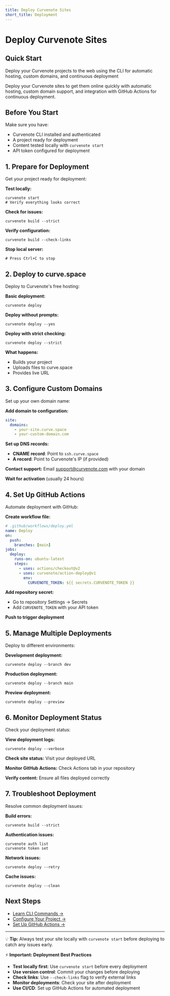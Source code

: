 ```yaml
---
title: Deploy Curvenote Sites
short_title: Deployment
---
```


# Deploy Curvenote Sites

## Quick Start
Deploy your Curvenote projects to the web using the CLI for automatic hosting, custom domains, and continuous deployment

Deploy your Curvenote sites to get them online quickly with automatic hosting, custom domain support, and integration with GitHub Actions for continuous deployment.

## Before You Start

Make sure you have:
- Curvenote CLI installed and authenticated
- A project ready for deployment
- Content tested locally with `curvenote start`
- API token configured for deployment

## 1. Prepare for Deployment

Get your project ready for deployment:

**Test locally:**
```shell
curvenote start
# Verify everything looks correct
```

**Check for issues:**
```shell
curvenote build --strict
```

**Verify configuration:**
```shell
curvenote build --check-links
```

**Stop local server:**
```shell
# Press Ctrl+C to stop
```

## 2. Deploy to curve.space

Deploy to Curvenote's free hosting:

**Basic deployment:**
```shell
curvenote deploy
```

**Deploy without prompts:**
```shell
curvenote deploy --yes
```

**Deploy with strict checking:**
```shell
curvenote deploy --strict
```

**What happens:**
- Builds your project
- Uploads files to curve.space
- Provides live URL

## 3. Configure Custom Domains

Set up your own domain name:

**Add domain to configuration:**
```yaml
site:
  domains:
    - your-site.curve.space
    - your-custom-domain.com
```

**Set up DNS records:**
- **CNAME record**: Point to `ssh.curve.space`
- **A record**: Point to Curvenote's IP (if provided)

**Contact support:**
Email support@curvenote.com with your domain

**Wait for activation** (usually 24 hours)

## 4. Set Up GitHub Actions

Automate deployment with GitHub:

**Create workflow file:**
```yaml
# .github/workflows/deploy.yml
name: Deploy
on:
  push:
    branches: [main]
jobs:
  deploy:
    runs-on: ubuntu-latest
    steps:
      - uses: actions/checkout@v2
      - uses: curvenote/action-deploy@v1
        env:
          CURVENOTE_TOKEN: ${{ secrets.CURVENOTE_TOKEN }}
```

**Add repository secret:**
- Go to repository Settings → Secrets
- Add `CURVENOTE_TOKEN` with your API token

**Push to trigger deployment**

## 5. Manage Multiple Deployments

Deploy to different environments:

**Development deployment:**
```shell
curvenote deploy --branch dev
```

**Production deployment:**
```shell
curvenote deploy --branch main
```

**Preview deployment:**
```shell
curvenote deploy --preview
```

## 6. Monitor Deployment Status

Check your deployment status:

**View deployment logs:**
```shell
curvenote deploy --verbose
```

**Check site status:**
Visit your deployed URL

**Monitor GitHub Actions:**
Check Actions tab in your repository

**Verify content:**
Ensure all files deployed correctly

## 7. Troubleshoot Deployment

Resolve common deployment issues:

**Build errors:**
```shell
curvenote build --strict
```

**Authentication issues:**
```shell
curvenote auth list
curvenote token set
```

**Network issues:**
```shell
curvenote deploy --retry
```

**Cache issues:**
```shell
curvenote deploy --clean
```

## Next Steps

- [Learn CLI Commands →](./commands.md)
- [Configure Your Project →](./configuration.md)
- [Set Up GitHub Actions →](./integration.md)

---

💡 **Tip:** Always test your site locally with `curvenote start` before deploying to catch any issues early.

⚡ **Important: Deployment Best Practices**

- **Test locally first**: Use `curvenote start` before every deployment
- **Use version control**: Commit your changes before deploying
- **Check links**: Use `--check-links` flag to verify external links
- **Monitor deployments**: Check your site after deployment
- **Use CI/CD**: Set up GitHub Actions for automated deployment
